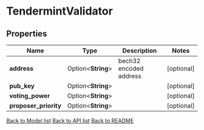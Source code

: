 # TendermintValidator

## Properties

Name | Type | Description | Notes
------------ | ------------- | ------------- | -------------
**address** | Option<**String**> | bech32 encoded address | [optional]
**pub_key** | Option<**String**> |  | [optional]
**voting_power** | Option<**String**> |  | [optional]
**proposer_priority** | Option<**String**> |  | [optional]

[Back to Model list](../README.md#documentation-for-models) [Back to API list](../README.md#documentation-for-api-endpoints) [Back to README](../README.md)


